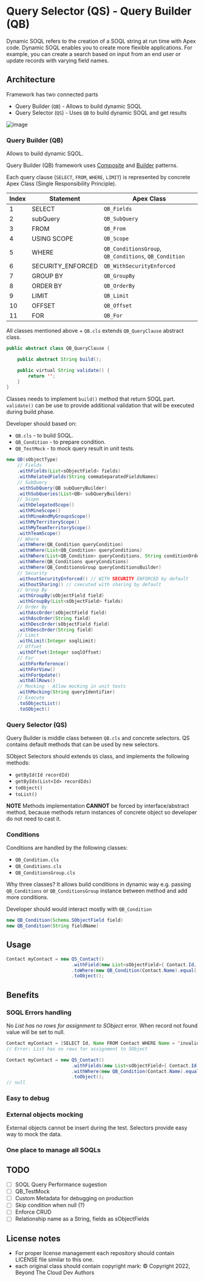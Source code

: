 # Query Selector (QS) - Query Builder (QB)

Dynamic SOQL refers to the creation of a SOQL string at run time with Apex code. Dynamic SOQL enables you to create more flexible applications. For example, you can create a search based on input from an end user or update records with varying field names.

## Architecture

Framework has two connected parts
- Query Builder (`QB`) - Allows to build dynamic SOQL
- Query Selector (`QS`) - Uses `QB` to build dynamic SOQL and get results

![image](README.svg)
### Query Builder (QB)

Allows to build dynamic SQOL.

Query Builder (QB) framework uses [Composite](https://refactoring.guru/design-patterns/composite) and [Builder](https://refactoring.guru/design-patterns/builder) patterns.

Each query clause (`SELECT`, `FROM`, `WHERE`, `LIMIT`) is represented by concrete Apex Class (Single Responsibility Principle).

| Index | Statement         | Apex Class                                            |
| ----- | ----------------- | ----------------------------------------------------- |
| 1     | SELECT            | `QB_Fields`                                           |
| 2     | subQuery          | `QB_SubQuery`                                         |
| 3     | FROM              | `QB_From`                                             |
| 4     | USING SCOPE       | `QB_Scope`                                            |
| 5     | WHERE             | `QB_ConditionsGroup`, `QB_Conditions`, `QB_Condition` |
| 6     | SECURITY_ENFORCED | `QB_WithSecurityEnforced`                             |
| 7     | GROUP BY          | `QB_GroupBy`                                          |
| 8     | ORDER BY          | `QB_OrderBy`                                          |
| 9     | LIMIT             | `QB_Limit`                                            |
| 10    | OFFSET            | `QB_Offset`                                           |
| 11    | FOR               | `QB_For`                                              |


All classes mentioned above + `QB.cls` extends `QB_QueryClause` abstract class.

```java
public abstract class QB_QueryClause {

    public abstract String build();

    public virtual String validate() {
        return '';
    }
}
```

Classes needs to implement `build()` method that return SOQL part.
`validate()` can be use to provide additional validation that will be executed during build phase.

Developer should based on:
- `QB.cls` - to build SOQL.
- `QB_Condition` - to prepare condition.
- `QB_TestMock` - to mock query result in unit tests.

```java
new QB(sObjectType)
    // Fields
    .withFields(List<sObjectField> fields)
    .withRelatedFields(String commaSeparatedFieldsNames)
    // SubQuery
    .withSubQuery(QB subQueryBuilder)
    .withSubQueries(List<QB> subQueryBuilders)
    // Scope
    .withDelegatedScope()
    .withMineScope()
    .withMineAndMyGroupsScope()
    .withMyTerritoryScope()
    .withMyTeamTerritoryScope()
    .withTeamScope()
    // Where
    .withWhere(QB_Condition queryCondition)
    .withWhere(List<QB_Condition> queryConditions)
    .withWhere(List<QB_Condition> queryConditions, String conditionOrder)
    .withWhere(QB_Conditions queryConditions)
    .withWhere(QB_ConditionsGroup queryConditionsBuilder)
    // Security
    .withoutSecurityEnforced() // WITH SECURITY ENFORCED by default
    .withoutSharing() // cxecuted with sharing by default
    // Group By
    .withGroupBy(sObjectField field)
    .withGroupBy(List<sObjectField> fields)
    // Order By
    .withAscOrder(sObjectField field)
    .withAscOrder(String field)
    .withDescOrder(sObjectField field)
    .withDescOrder(String field)
    // Limit
    .withLimit(Integer soqlLimit)
    // Offset
    .withOffset(Integer soqlOffset)
    // For
    .withForReference()
    .withForView()
    .withForUpdate()
    .withAllRows()
    // Mocking - Allow mocking in unit tests
    .withMocking(String queryIdentifier)
    // Execute
    .toSObjectList()
    .toSObject()
```

### Query Selector (QS)

Query Builder is middle class between `QB.cls` and concrete selectors.
QS contains default methods that can be used by new selectors.

SObject Selectors should extends `QS` class, and implements the following methods:
- `getById(Id recordId)`
- `getByIds(List<Id> recordIds)`
- `toObject()`
- `toList()`

**NOTE** Methods implementation **CANNOT** be forced by interface/abstract method, because methods return instances of concrete object so developer do not need to cast it.

### Conditions

Conditions are handled by the following classes:
 - `QB_Condition.cls`
 - `QB_Conditions.cls`
 - `QB_ConditionsGroup.cls`

Why three classes?
It allows build conditions in dynamic way e.g. passing `QB_Conditions` or `QB_ConditionsGroup` instance between method and add more conditions.

Developer should would interact mostly with `QB_Condition`

```java
new QB_Condition(Schema.SObjectField field)
new QB_Condition(String fieldName)

```


## Usage

```java
Contact myContact = new QS_Contact()
                        .withField(new List<sObjectField>{ Contact.Id, Contact.FirstName, Contact.LastName })
                        .toWhere(new QB_Condition(Contact.Name).equal('Contact1'))
                        .toObject();
```

## Benefits

### SOQL Errors handling

No *List has no rows for assignment to SObject* error. When record not found value will be set to null.

```java
Contact myContact = [SELECT Id, Name FROM Contact WHERE Name = 'invalidName'];
// Error: List has no rows for assignment to SObject

Contact myContact = new QS_Contact()
                        .withFields(new List<sObjectField>{ Contact.Id, Contact.Name })
                        .withWhere(new QB_Condition(Contact.Name).equal('invalidName'))
                        .toObject();
// null
```

### Easy to debug

### External objects mocking

External objects cannot be insert during the test. Selectors provide easy way to mock the data.

### One place to manage all SOQLs

## TODO

- [ ] SOQL Query Performance sugestion
- [ ] QB_TestMock
- [ ] Custom Metadata for debugging on production
- [ ] Skip condition when null (?)
- [ ] Enforce CRUD
- [ ] Relationship name as a String, fields as sObjectFields

## License notes

- For proper license management each repository should contain LICENSE file similar to this one.
- each original class should contain copyright mark: © Copyright 2022, Beyond The Cloud Dev Authors
